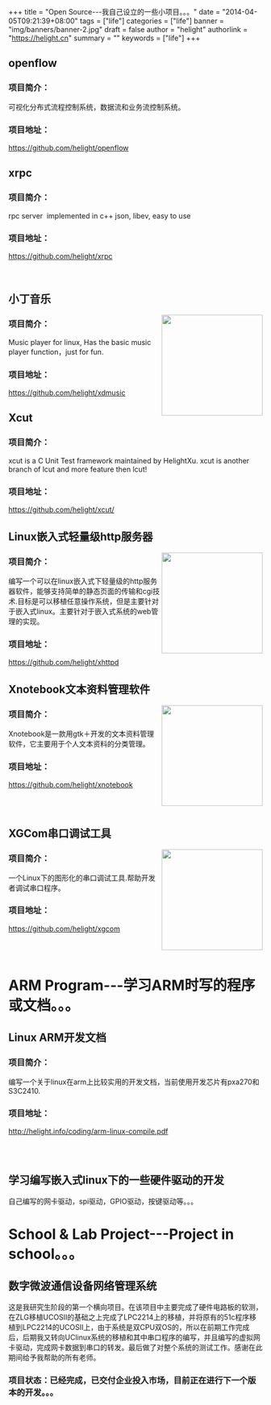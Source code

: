 +++
title = "Open Source---我自己设立的一些小项目。。。"
date = "2014-04-05T09:21:39+08:00"
tags = ["life"]
categories = ["life"]
banner = "img/banners/banner-2.jpg"
draft = false
author = "helight"
authorlink = "https://helight.cn"
summary = ""
keywords = ["life"]
+++

## openflow

### 项目简介：
可视化分布式流程控制系统，数据流和业务流控制系统。

### 项目地址：
https://github.com/helight/openflow

## xrpc

### 项目简介：
rpc server  implemented in c++ json, libev, easy to use

### 项目地址：
https://github.com/helight/xrpc

 

## 小丁音乐
<a href="/zb_users/upload/2011/09/screenshot-3.png" target="_blank"><img src="/zb_users/upload/2011/09/screenshot-3.png" alt="" width="200" align="right" border="0" /></a>

### 项目简介：
Music player for linux, Has the basic music player function，just for fun.

### 项目地址：
https://github.com/helight/xdmusic


## Xcut

### 项目简介：
xcut is a C Unit Test framework maintained by HelightXu. xcut is another branch of lcut and more feature then lcut!

### 项目地址：
https://github.com/helight/xcut/


## Linux嵌入式轻量级http服务器
<a href="http://zhwen.org./coding/xhttpd.png" target="_blank"><img src="http://zhwen.org./coding/xhttpd.png" alt="" width="200" align="right" border="0" /></a>

### 项目简介：
编写一个可以在linux嵌入式下轻量级的http服务器软件，能够支持简单的静态页面的传输和cgi技术.目标是可以移植任意操作系统，但是主要针对于嵌入式linux。主要针对于嵌入式系统的web管理的实现。

### 项目地址：
https://github.com/helight/xhttpd

## Xnotebook文本资料管理软件
<a href="http://zhwen.org./coding/xnotebook.png" target="_blank"><img src="http://zhwen.org./coding/xnotebook.png" alt="" width="200" align="right" border="0" /></a>

### 项目简介：
Xnotebook是一款用gtk＋开发的文本资料管理软件，它主要用于个人文本资料的分类管理。

### 项目地址：
https://github.com/helight/xnotebook

###  

## XGCom串口调试工具
<a href="http://zhwen.org./coding/XGCom.png" target="_blank"><img src="http://zhwen.org./coding/XGCom.png" alt="" width="200" align="right" border="0" /></a>

### 项目简介：
一个Linux下的图形化的串口调试工具.帮助开发者调试串口程序。

### 项目地址：
https://github.com/helight/xgcom

###  

# ARM Program---学习ARM时写的程序或文档。。。

## Linux ARM开发文档

### 项目简介：
编写一个关于linux在arm上比较实用的开发文档，当前使用开发芯片有pxa270和S3C2410.

### 项目地址：
http://helight.info/coding/arm-linux-compile.pdf

###  

## 学习编写嵌入式linux下的一些硬件驱动的开发

自己编写的网卡驱动，spi驱动，GPIO驱动，按键驱动等。。。

# School & Lab Project---Project in school。。。

## 数字微波通信设备网络管理系统

这是我研究生阶段的第一个横向项目。在该项目中主要完成了硬件电路板的软测，在ZLG移植UCOSII的基础之上完成了LPC2214上的移植，并将原有的51c程序移植到LPC2214的UCOSII上，由于系统是双CPU双OS的，所以在前期工作完成后，后期我又转向UClinux系统的移植和其中串口程序的编写，并且编写的虚拟网卡驱动，完成网卡数据到串口的转发。最后做了对整个系统的测试工作。感谢在此期间给予我帮助的所有老师。

### 项目状态：已经完成，已交付企业投入市场，目前正在进行下一个版本的开发。。。
